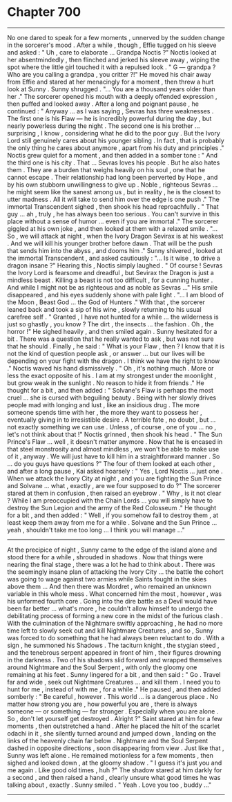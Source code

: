 
# Chapter 700


---

No one dared to speak for a few moments , unnerved by the sudden change in the sorcerer's mood . After a while , though , Effie tugged on his sleeve and asked :
" Uh , care to elaborate ... Grandpa Noctis ?"
Noctis looked at her absentmindedly , then flinched and jerked his sleeve away , wiping the spot where the little girl touched it with a repulsed look .
" G — grandpa ? Who are you calling a grandpa , you critter ?!"
He moved his chair away from Effie and stared at her menacingly for a moment , then threw a hurt look at Sunny .
Sunny shrugged .
"... You are a thousand years older than her ."
The sorcerer opened his mouth with a deeply offended expression , then puffed and looked away .
After a long and poignant pause , he continued :
" Anyway … as I was saying , Sevras has three weaknesses . The first one is his Flaw — he is incredibly powerful during the day , but nearly powerless during the night . The second one is his brother … surprising , I know , considering what he did to the poor guy . But the Ivory Lord still genuinely cares about his younger sibling . In fact , that is probably the only thing he cares about anymore , apart from his duty and principles ."
Noctis grew quiet for a moment , and then added in a somber tone :
" And the third one is his city . That … Sevras loves his people . But he also hates them . They are a burden that weighs heavily on his soul , one that he cannot escape . Their relationship had long been perverted by Hope , and by his own stubborn unwillingness to give up . Noble , righteous Sevras … he might seem like the sanest among us , but in reality , he is the closest to utter madness . All it will take to send him over the edge is one push ."
The immortal Transcendent sighed , then shook his head reproachfully .
" That guy … ah , truly , he has always been too serious . You can't survive in this place without a sense of humor … even if you are immortal ."
The sorcerer giggled at his own joke , and then looked at them with a relaxed smile .
"... So , we will attack at night , when the Ivory Dragon Sevirax is at his weakest . And we will kill his younger brother before dawn . That will be the push that sends him into the abyss , and dooms him ."
Sunny shivered , looked at the immortal Transcendent , and asked cautiously :
"... Is it wise , to drive a dragon insane ?"
Hearing this , Noctis simply laughed .
" Of course ! Sevras the Ivory Lord is fearsome and dreadful , but Sevirax the Dragon is just a mindless beast . Killing a beast is not too difficult , for a cunning hunter . And while I might not be as righteous and as noble as Sevras …"
His smile disappeared , and his eyes suddenly shone with pale light .
"... I am blood of the Moon , Beast God ... the God of Hunters ."
With that , the sorcerer leaned back and took a sip of his wine , slowly returning to his usual carefree self .
" Granted , I have not hunted for a while … the wilderness is just so ghastly , you know ? The dirt , the insects … the fashion . Oh , the horror !"
He sighed heavily , and then smiled again .
Sunny hesitated for a bit . There was a question that he really wanted to ask , but was not sure that he should .
Finally , he said :
" What is your Flaw , then ? I know that it is not the kind of question people ask , or answer … but our lives will be depending on your fight with the dragon . I think we have the right to know ."
Noctis waved his hand dismissively .
" Oh , it's nothing much . More or less the exact opposite of his . I am at my strongest under the moonlight , but grow weak in the sunlight . No reason to hide it from friends ."
He thought for a bit , and then added :
" Solvane's Flaw is perhaps the most cruel … she is cursed with beguiling beauty . Being with her slowly drives people mad with longing and lust , like an insidious drug . The more someone spends time with her , the more they want to possess her , eventually giving in to irresistible desire . A terrible fate , no doubt , but … not exactly something we can use . Unless , of course , one of you … no , let's not think about that !"
Noctis grinned , then shook his head .
" The Sun Prince's Flaw … well , it doesn't matter anymore . Now that he is encased in that steel monstrosity and almost mindless , we won't be able to make use of it , anyway . We will just have to kill him in a straightforward manner . So … do you guys have questions ?"
The four of them looked at each other , and after a long pause , Kai asked hoarsely :
" Yes , Lord Noctis … just one . When we attack the Ivory City at night , and you are fighting the Sun Prince and Solvane … what , exactly , are we four supposed to do ?"
The sorcerer stared at them in confusion , then raised an eyebrow .
" Why , is it not clear ? While I am preoccupied with the Chain Lords ... you will simply have to destroy the Sun Legion and the army of the Red Colosseum ."
He thought for a bit , and then added :
" Well , if you somehow fail to destroy them , at least keep them away from me for a while . Solvane and the Sun Prince … yeah , shouldn't take me too long … I think you will manage …"
***
At the precipice of night , Sunny came to the edge of the island alone and stood there for a while , shrouded in shadows .
Now that things were nearing the final stage , there was a lot he had to think about . There was the seemingly insane plan of attacking the Ivory City … the battle the cohort was going to wage against two armies while Saints fought in the skies above them …
And then there was Mordret , who remained an unknown variable in this whole mess .
What concerned him the most , however , was his unformed fourth core . Going into the dire battle as a Devil would have been far better … what's more , he couldn't allow himself to undergo the debilitating process of forming a new core in the midst of the furious clash .
With the culmination of the Nightmare swiftly approaching , he had no more time left to slowly seek out and kill Nightmare Creatures , and so , Sunny was forced to do something that he had always been reluctant to do .
With a sign , he summoned his Shadows .
The taciturn knight , the stygian steed , and the tenebrous serpent appeared in front of him , their figures drowning in the darkness . Two of his shadows slid forward and wrapped themselves around Nightmare and the Soul Serpent , with only the gloomy one remaining at his feet .
Sunny lingered for a bit , and then said :
" Go . Travel far and wide , seek out Nightmare Creatures … and kill them . I need you to hunt for me , instead of with me , for a while ."
He paused , and then added somberly :
" Be careful , however . This world … is a dangerous place . No matter how strong you are , how powerful you are , there is always someone — or something — far stronger . Especially when you are alone . So , don't let yourself get destroyed . Alright ?"
Saint stared at him for a few moments , then outstretched a hand . After he placed the hilt of the scarlet odachi in it , she silently turned around and jumped down , landing on the links of the heavenly chain far below .
Nightmare and the Soul Serpent dashed in opposite directions , soon disappearing from view .
Just like that , Sunny was left alone .
He remained motionless for a few moments , then sighed and looked down , at the gloomy shadow .
" I guess it's just you and me again . Like good old times , huh ?"
The shadow stared at him darkly for a second , and then raised a hand , clearly unsure what good times he was talking about , exactly .
Sunny smiled .
" Yeah . Love you too , buddy …"

---

